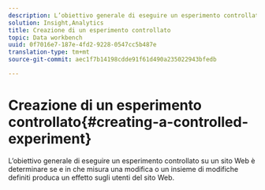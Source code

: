```yaml
---
description: L’obiettivo generale di eseguire un esperimento controllato su un sito Web è determinare se e in che misura una modifica o un insieme di modifiche definiti produca un effetto sugli utenti del sito Web.
solution: Insight,Analytics
title: Creazione di un esperimento controllato
topic: Data workbench
uuid: 0f7016e7-187e-4fd2-9228-0547cc5b487e
translation-type: tm+mt
source-git-commit: aec1f7b14198cdde91f61d490a235022943bfedb

---
```



# Creazione di un esperimento controllato{#creating-a-controlled-experiment}

L’obiettivo generale di eseguire un esperimento controllato su un sito Web è determinare se e in che misura una modifica o un insieme di modifiche definiti produca un effetto sugli utenti del sito Web.

